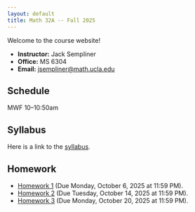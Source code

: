 ```yaml
---
layout: default
title: Math 32A -- Fall 2025
---
```


Welcome to the course website!  

- **Instructor:** Jack Sempliner  
- **Office:** MS 6304  
- **Email:** jsempliner@math.ucla.edu  

## Schedule
MWF 10–10:50am

## Syllabus
Here is a link to the <a href = "jsempliner.github.io/Teaching/Math32A2025F/Math32ASyllabus.pdf">syllabus</a>.

## Homework
<ul>
    <li><a href = "jsempliner.github.io/Teaching/Math32A2025F/Math32AHW1.pdf">Homework 1</a> (Due Monday, October 6, 2025 at 11:59 PM).</li>
    <li><a href = "jsempliner.github.io/Teaching/Math32A2025F/Math32AHW2.pdf">Homework 2</a> (Due Tuesday, October 14, 2025 at 11:59 PM).</li>
    <li><a href = "jsempliner.github.io/Teaching/Math32A2025F/Math32AHW3.pdf">Homework 3</a> (Due Monday, October 20, 2025 at 11:59 PM).</li>
</ul>

